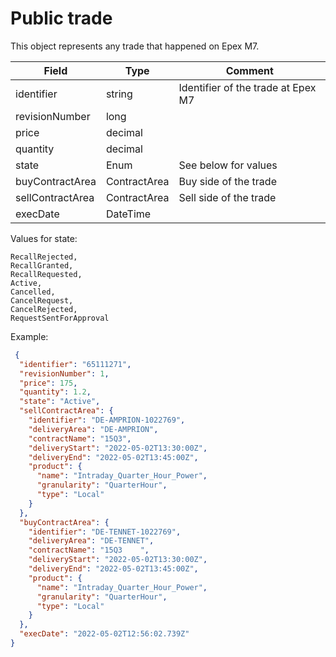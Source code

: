 ﻿# Public trade

This object represents any trade that happened on Epex M7.

| Field | Type         | Comment |
| --- |--------------| --- |
| identifier | string       | Identifier of the trade at Epex M7 |
| revisionNumber | long         | |
| price | decimal      | |
| quantity | decimal      | |
| state | Enum         | See below for values | 
| buyContractArea | ContractArea | Buy side of the trade |
| sellContractArea | ContractArea | Sell side of the trade |
| execDate | DateTime     | |

Values for state:
```
RecallRejected,
RecallGranted,
RecallRequested,
Active,
Cancelled,
CancelRequest,
CancelRejected,
RequestSentForApproval
```

Example:
```json
 {
  "identifier": "65111271",
  "revisionNumber": 1,
  "price": 175,
  "quantity": 1.2,
  "state": "Active",
  "sellContractArea": {
    "identifier": "DE-AMPRION-1022769",
    "deliveryArea": "DE-AMPRION",
    "contractName": "15Q3",
    "deliveryStart": "2022-05-02T13:30:00Z",
    "deliveryEnd": "2022-05-02T13:45:00Z",
    "product": {
      "name": "Intraday_Quarter_Hour_Power",
      "granularity": "QuarterHour",
      "type": "Local"
    }
  },
  "buyContractArea": {
    "identifier": "DE-TENNET-1022769",
    "deliveryArea": "DE-TENNET",
    "contractName": "15Q3    ",
    "deliveryStart": "2022-05-02T13:30:00Z",
    "deliveryEnd": "2022-05-02T13:45:00Z",
    "product": {
      "name": "Intraday_Quarter_Hour_Power",
      "granularity": "QuarterHour",
      "type": "Local"
    }
  },
  "execDate": "2022-05-02T12:56:02.739Z"
}
```